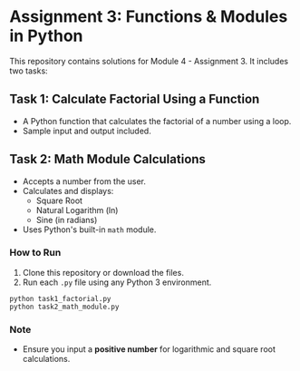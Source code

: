 # Assignment 3: Functions & Modules in Python

This repository contains solutions for Module 4 - Assignment 3. It includes two tasks:

## Task 1: Calculate Factorial Using a Function
- A Python function that calculates the factorial of a number using a loop.
- Sample input and output included.

## Task 2: Math Module Calculations
- Accepts a number from the user.
- Calculates and displays:
  - Square Root
  - Natural Logarithm (ln)
  - Sine (in radians)
- Uses Python's built-in `math` module.

### How to Run

1. Clone this repository or download the files.
2. Run each `.py` file using any Python 3 environment.

```
python task1_factorial.py
python task2_math_module.py
```

### Note
- Ensure you input a **positive number** for logarithmic and square root calculations.
